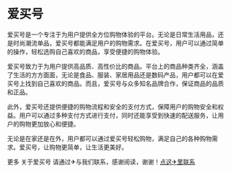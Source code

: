 # 爱买号

爱买号是一个专注于为用户提供全方位购物体验的平台。无论是日常生活用品，还是时尚潮流单品，爱买号都能满足用户的购物需求。在爱买号，用户可以通过简单的操作，轻松选购自己喜欢的商品，享受便捷的购物体验。

爱买号致力于为用户提供高品质、高性价比的商品。平台上的商品种类齐全，涵盖了生活的方方面面，无论是食品、服装、家居用品还是数码产品，用户都可以在爱买号上找到自己喜欢的商品。而且，爱买号与众多知名品牌合作，保证商品的品质和正品。

此外，爱买号还提供便捷的购物流程和安全的支付方式，保障用户的购物安全和权益。用户可以通过多种支付方式进行支付，同时还能享受到快速的配送服务，让用户的购物更加放心和便捷。

无论是在家还是在外，用户都可以通过爱买号轻松购物，满足自己的各种购物需求。爱买号，让购物更简单，让生活更美好。

更多 关于爱买号 请通过✈与我们联系，感谢阅读，谢谢！[点这✈里联系](https://ww.k02.cc)